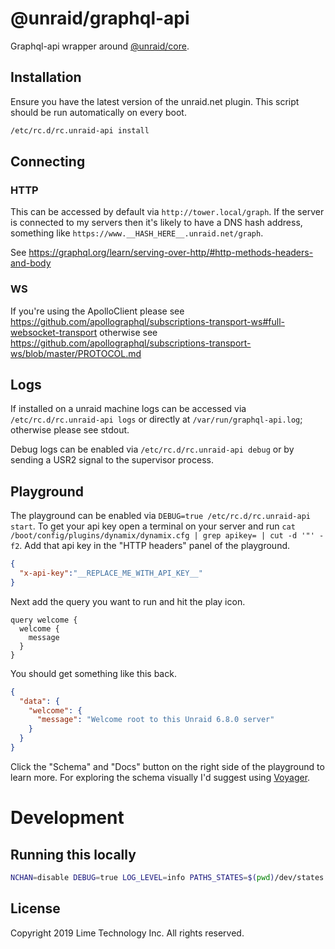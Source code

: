 # @unraid/graphql-api

Graphql-api wrapper around [@unraid/core](https://github.com/unraid/core).

## Installation

Ensure you have the latest version of the unraid.net plugin.
This script should be run automatically on every boot.
```bash
/etc/rc.d/rc.unraid-api install
```

## Connecting

### HTTP
This can be accessed by default via `http://tower.local/graph`. If the server is connected to my servers then it's likely to have a DNS hash address, something like `https://www.__HASH_HERE__.unraid.net/graph`.

See https://graphql.org/learn/serving-over-http/#http-methods-headers-and-body

### WS
If you're using the ApolloClient please see https://github.com/apollographql/subscriptions-transport-ws#full-websocket-transport otherwise see https://github.com/apollographql/subscriptions-transport-ws/blob/master/PROTOCOL.md

## Logs

If installed on a unraid machine logs can be accessed via `/etc/rc.d/rc.unraid-api logs` or directly at `/var/run/graphql-api.log`; otherwise please see stdout.

Debug logs can be enabled via `/etc/rc.d/rc.unraid-api debug` or by sending a USR2 signal to the supervisor process.

## Playground

The playground can be enabled via `DEBUG=true /etc/rc.d/rc.unraid-api start`.
To get your api key open a terminal on your server and run `cat /boot/config/plugins/dynamix/dynamix.cfg | grep apikey= | cut -d '"' -f2`. Add that api key in the "HTTP headers" panel of the playground.

```json
{
  "x-api-key":"__REPLACE_ME_WITH_API_KEY__"
}
```

Next add the query you want to run and hit the play icon.
```gql
query welcome {
  welcome {
    message
  }
}
```

You should get something like this back.
```json
{
  "data": {
    "welcome": {
      "message": "Welcome root to this Unraid 6.8.0 server"
    }
  }
}
```

Click the "Schema" and "Docs" button on the right side of the playground to learn more.
For exploring the schema visually I'd suggest using [Voyager](https://apis.guru/graphql-voyager/).

# Development

## Running this locally
```bash
NCHAN=disable DEBUG=true LOG_LEVEL=info PATHS_STATES=$(pwd)/dev/states PATHS_DYNAMIX_CONFIG=$(pwd)/dev/dynamix.cfg PORT=5000 node index.js
```

## License
Copyright 2019 Lime Technology Inc. All rights reserved.
